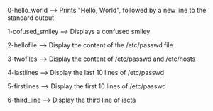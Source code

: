0-hello_world --> Prints "Hello, World", followed by a new line to the standard output

1-cofused_smiley --> Displays a confused smiley

2-hellofile --> Display the content of the /etc/passwd file

3-twofiles --> Display the content of /etc/passwd and /etc/hosts

4-lastlines --> Display the last 10 lines of /etc/passwd

5-firstlines --> Display the first 10 lines of /etc/passwd

6-third_line --> Display the third line of iacta
